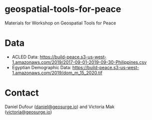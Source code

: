 # geospatial-tools-for-peace
Materials for Workshop on Geospatial Tools for Peace

# Data
- ACLED Data: https://build-peace.s3-us-west-1.amazonaws.com/2019/2017-09-01-2019-09-30-Philippines.csv
- Egyptian Demographic Data: https://build-peace.s3-us-west-1.amazonaws.com/2019/dom_m_15_2020.tif

# Contact
Daniel Dufour (daniel@geosurge.io) and 
Victoria Mak (victoria@geosurge.io)
